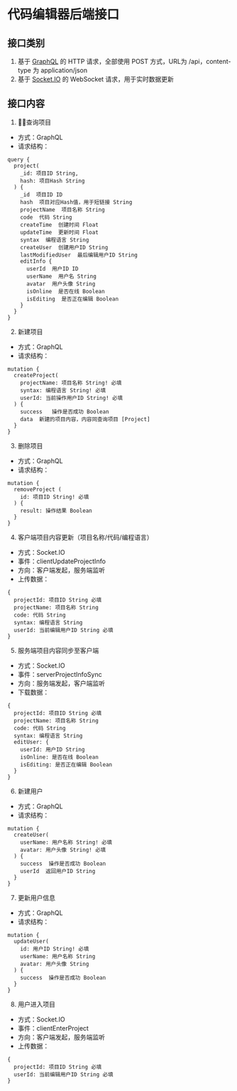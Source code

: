 # 代码编辑器后端接口
## 接口类别
1. 基于 [GraphQL](https://graphql.org/) 的 HTTP 请求，全部使用 POST 方式，URL为 /api，content-type 为 application/json
2. 基于 [Socket.IO](https://socket.io/) 的 WebSocket 请求，用于实时数据更新

## 接口内容
1. 查询项目
  - 方式：GraphQL
  - 请求结构：
  ```
  query {
    project(
      _id: 项目ID String,
      hash: 项目Hash String
    ) {
      _id  项目ID ID
      hash  项目对应Hash值，用于短链接 String
      projectName  项目名称 String
      code  代码 String
      createTime  创建时间 Float
      updateTime  更新时间 Float
      syntax  编程语言 String
      createUser  创建用户ID String
      lastModifiedUser  最后编辑用户ID String
      editInfo {
        userId  用户ID ID
        userName  用户名 String
        avatar  用户头像 String
        isOnline  是否在线 Boolean
        isEditing  是否正在编辑 Boolean
      }
    }
  }
  ```
2. 新建项目
  - 方式：GraphQL
  - 请求结构：
  ```
  mutation {
    createProject(
      projectName: 项目名称 String! 必填
      syntax: 编程语言 String! 必填
      userId: 当前操作用户ID String! 必填
    ) {
      success   操作是否成功 Boolean
      data  新建的项目内容，内容同查询项目 [Project]
    }
  }
  ```

3. 删除项目
  - 方式：GraphQL
  - 请求结构：
  ```
  mutation {
    removeProject (
      id: 项目ID String! 必填
    ) {
      result: 操作结果 Boolean
    }
  }
  ```

4. 客户端项目内容更新（项目名称/代码/编程语言）
  - 方式：Socket.IO
  - 事件：clientUpdateProjectInfo
  - 方向：客户端发起，服务端监听
  - 上传数据：
  ```
  {
    projectId: 项目ID String 必填
    projectName: 项目名称 String
    code: 代码 String
    syntax: 编程语言 String
    userId: 当前编辑用户ID String 必填
  }
  ```

5. 服务端项目内容同步至客户端
  - 方式：Socket.IO
  - 事件：serverProjectInfoSync
  - 方向：服务端发起，客户端监听
  - 下载数据：
  ```
  {
    projectId: 项目ID String 必填
    projectName: 项目名称 String
    code: 代码 String
    syntax: 编程语言 String
    editUser: {
      userId: 用户ID String
      isOnline: 是否在线 Boolean
      isEditing: 是否正在编辑 Boolean
    }
  }
 
  ```

6. 新建用户
  - 方式：GraphQL
  - 请求结构：
  ```
  mutation {
    createUser(
      userName: 用户名称 String! 必填
      avatar: 用户头像 String! 必填
    ) {
      success  操作是否成功 Boolean
      userId  返回用户ID String
    }
  }
  ```

7. 更新用户信息
  - 方式：GraphQL
  - 请求结构：
  ```
  mutation {
    updateUser(
      id: 用户ID String! 必填
      userName: 用户名称 String
      avatar: 用户头像 String
    ) {
      success  操作是否成功 Boolean
    }
  }
  ```

8. 用户进入项目
  - 方式：Socket.IO
  - 事件：clientEnterProject
  - 方向：客户端发起，服务端监听
  - 上传数据：
  ```
  {
    projectId: 项目ID String 必填
    userId: 当前编辑用户ID String 必填
  }
  ```

